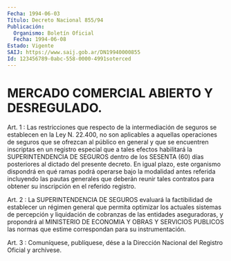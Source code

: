 ```yaml
---
Fecha: 1994-06-03
Título: Decreto Nacional 855/94
Publicación:
  Organismo: Boletín Oficial
  Fecha: 1994-06-08
Estado: Vigente
SAIJ: https://www.saij.gob.ar/DN19940000855
Id: 123456789-0abc-558-0000-4991soterced
---
```

# MERCADO COMERCIAL ABIERTO Y DESREGULADO.

<a id="1"></a>
Art. 1 : Las restricciones que respecto de la intermediación de seguros  se  establecen  en  la Ley N. 22.400, no son aplicables a aquellas operaciones de seguros  que  se  ofrezcan  al  público  en general  y que se encuentren inscriptas en un registro especial que a tales efectos  habilitará  la  SUPERINTENDENCIA DE SEGUROS dentro de  los  SESENTA  (60) días posteriores  al  dictado  del  presente decreto. En igual plazo,  este  organismo  dispondrá  en  qué ramas podrá  operarse  bajo  la  modalidad antes referida incluyendo  las pautas generales que deberán  reunir  tales  contratos para obtener su inscripción en el referido registro.

<a id="2"></a>
Art. 2 : La SUPERINTENDENCIA DE SEGUROS evaluará la factibilidad    de   establecer  un  régimen  general  que  permita optimizar los actuales  sistemas  de  percepción  y  liquidación de cobranzas de las entidades aseguradoras, y propondrá al  MINISTERIO DE  ECONOMIA  Y  OBRAS  Y  SERVICIOS PUBLICOS las normas que estime correspondan para su instrumentación.

<a id="3"></a>
Art. 3 : Comuníquese, publíquese, dése a la Dirección Nacional del Registro Oficial y archívese.